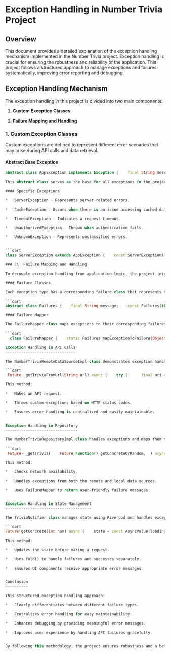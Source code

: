 Exception Handling in Number Trivia Project
===========================================

Overview
--------

This document provides a detailed explanation of the exception handling mechanism implemented in the Number Trivia project. Exception handling is crucial for ensuring the robustness and reliability of the application. This project follows a structured approach to manage exceptions and failures systematically, improving error reporting and debugging.

Exception Handling Mechanism
----------------------------

The exception handling in this project is divided into two main components:

1.  **Custom Exception Classes**

2.  **Failure Mapping and Handling**


### 1\. Custom Exception Classes

Custom exceptions are defined to represent different error scenarios that may arise during API calls and data retrieval.

#### Abstract Base Exception

```dart
abstract class AppException implements Exception {    final String message;    const AppException(this.message);    @override    String toString() => message;  }   ```

This abstract class serves as the base for all exceptions in the project.

#### Specific Exceptions

*   ServerException - Represents server-related errors.

*   CacheException - Occurs when there is an issue accessing cached data.

*   TimeoutException - Indicates a request timeout.

*   UnauthorizedException - Thrown when authentication fails.

*   UnknownException - Represents unclassified errors.


```dart
class ServerException extends AppException {    const ServerException([super.message = "Server error occurred"]);  }  class CacheException extends AppException {    const CacheException([super.message = "Cache error occurred"]);  }  class TimeoutException extends AppException {    const TimeoutException([super.message = "Request timeout"]);  }  class UnauthorizedException extends AppException {    const UnauthorizedException([super.message = "Unauthorized request"]);  }  class UnknownException extends AppException {    const UnknownException([super.message = "Unknown error occurred"]);  }  ```

### 2\. Failure Mapping and Handling

To decouple exception handling from application logic, the project introduces a **Failure** abstraction.

#### Failure Classes

Each exception type has a corresponding failure class that represents the failure state:

```dart
abstract class Failures {    final String message;    const Failures(this.message);    @override    String toString() => message;  }  class ServerFailure extends Failures {    ServerFailure(super.message);  }  class CacheFailure extends Failures {    CacheFailure(super.message);  }  class TimeoutFailure extends Failures {    TimeoutFailure(super.message);  }  class UnauthorizedFailure extends Failures {    UnauthorizedFailure(super.message);  }  class FormatFailure extends Failures {    FormatFailure(super.message);  }  class UnknownFailure extends Failures {    UnknownFailure(super.message);  }   `

#### Failure Mapper

The FailureMapper class maps exceptions to their corresponding failures:

```dart
  class FailureMapper {    static Failures mapExceptionToFailure(Object e) {      if (e is ServerException) {        return ServerFailure(e.message);      } else if (e is TimeoutException) {        return TimeoutFailure(e.message);      } else if (e is UnauthorizedException) {        return UnauthorizedFailure(e.message);      } else if (e is CacheException) {        return CacheFailure(e.message);      } else if (e is FormatException) {        return FormatFailure(e.message);      } else {        return UnknownFailure('Unexpected API error occurred');      }    }  }   `

Exception Handling in API Calls
-------------------------------

The NumberTriviaRemoteDataSourceImpl class demonstrates exception handling in API calls:

```dart
 Future _getTriviaFromUrl(String url) async {    try {      final uri = Uri.parse(url);      final response = await client.get(uri, headers: {        'Content-Type': 'application/json',      });      if (response.statusCode == 200) {        return NumberTriviaModel.fromJson(json.decode(response.body));      } else if (response.statusCode == 401) {        throw const UnauthorizedException();      } else if (response.statusCode == 408) {        throw const TimeoutException();      } else {        throw const ServerException();      }    } catch (e) {      throw FailureMapper.mapExceptionToFailure(e);    }  }   `

This method:

*   Makes an API request.

*   Throws custom exceptions based on HTTP status codes.

*   Ensures error handling is centralized and easily maintainable.


Exception Handling in Repository
--------------------------------

The NumberTriviaRepositoryImpl class handles exceptions and maps them to failures:

```dart
 Future> _getTrivia(    Future Function() getConcreteOrRandom,  ) async {    if (await networkInfo.isConnected) {      try {        final remoteTrivia = await getConcreteOrRandom();        localDataSource.cacheNumberTrivia(remoteTrivia);        return Right(remoteTrivia);      } catch (e) {        return Left(FailureMapper.mapExceptionToFailure(e));      }    } else {      try {        final localTrivia = await localDataSource.getlastNumberTrivia();        return Right(localTrivia);      } catch (e) {        return Left(FailureMapper.mapExceptionToFailure(e));      }    }  }   `

This method:

*   Checks network availability.

*   Handles exceptions from both the remote and local data sources.

*   Uses FailureMapper to return user-friendly failure messages.


Exception Handling in State Management
--------------------------------------

The TriviaNotifier class manages state using Riverpod and handles exceptions gracefully:

```dart
Future getConcrete(int num) async {    state = const AsyncValue.loading();    final result = await _getConcrete(Params(number: num));    state = result.fold(      (failure) {        return AsyncValue.error(failure, StackTrace.current);      },      (trivia) => AsyncValue.data(trivia),    );  }   `

This method:

*   Updates the state before making a request.

*   Uses fold() to handle failures and successes separately.

*   Ensures UI components receive appropriate error messages.


Conclusion
----------

This structured exception handling approach:

*   Clearly differentiates between different failure types.

*   Centralizes error handling for easy maintainability.

*   Enhances debugging by providing meaningful error messages.

*   Improves user experience by handling API failures gracefully.


By following this methodology, the project ensures robustness and a better error-handling experience for both developers and users.